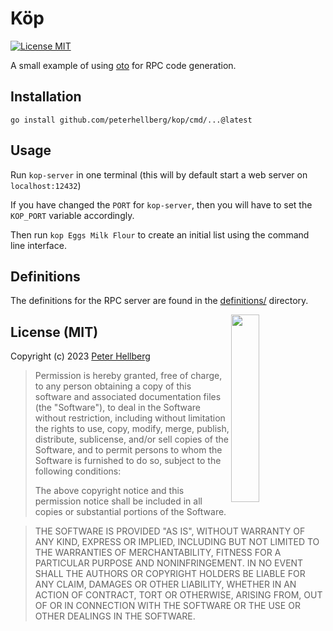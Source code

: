 # Köp

[![License MIT](https://img.shields.io/badge/license-MIT-lightgrey.svg?style=flat)](https://github.com/peterhellberg/kop#license-mit)

A small example of using [oto](https://github.com/pacedotdev/oto) for RPC code generation.

## Installation

```
go install github.com/peterhellberg/kop/cmd/...@latest
```

## Usage

Run `kop-server` in one terminal (this will by default start a web server on `localhost:12432`)

If you have changed the `PORT` for `kop-server`, then you will have to set the `KOP_PORT` variable accordingly.

Then run `kop Eggs Milk Flour` to create an initial list using the command line interface.

## Definitions

The definitions for the RPC server are found in the [definitions/](definitions/) directory.

<img src="https://assets.c7.se/svg/viking-gopher.svg" align="right" width="30%" height="300">

## License (MIT)

Copyright (c) 2023 [Peter Hellberg](https://c7.se)

> Permission is hereby granted, free of charge, to any person obtaining
> a copy of this software and associated documentation files (the
> "Software"), to deal in the Software without restriction, including
> without limitation the rights to use, copy, modify, merge, publish,
> distribute, sublicense, and/or sell copies of the Software, and to
> permit persons to whom the Software is furnished to do so, subject to
> the following conditions:
>
> The above copyright notice and this permission notice shall be
> included in all copies or substantial portions of the Software.

> THE SOFTWARE IS PROVIDED "AS IS", WITHOUT WARRANTY OF ANY KIND,
> EXPRESS OR IMPLIED, INCLUDING BUT NOT LIMITED TO THE WARRANTIES OF
> MERCHANTABILITY, FITNESS FOR A PARTICULAR PURPOSE AND
> NONINFRINGEMENT. IN NO EVENT SHALL THE AUTHORS OR COPYRIGHT HOLDERS BE
> LIABLE FOR ANY CLAIM, DAMAGES OR OTHER LIABILITY, WHETHER IN AN ACTION
> OF CONTRACT, TORT OR OTHERWISE, ARISING FROM, OUT OF OR IN CONNECTION
> WITH THE SOFTWARE OR THE USE OR OTHER DEALINGS IN THE SOFTWARE.
